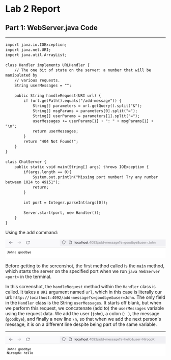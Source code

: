 # Lab 2 Report

## Part 1: WebServer.java Code
---

``` 
import java.io.IOException;
import java.net.URI;
import java.util.ArrayList;

class Handler implements URLHandler {
    // The one bit of state on the server: a number that will be manipulated by
    // various requests.
    String userMessages = "";

    public String handleRequest(URI url) {
        if (url.getPath().equals("/add-message")) {
            String[] parameters = url.getQuery().split("&");
            String[] msgParams = parameters[0].split("=");
            String[] userParams = parameters[1].split("=");
            userMessages += userParams[1] + ": " + msgParams[1] + "\n";
            return userMessages;
        }  
        return "404 Not Found!"; 
    }
}

class ChatServer {
    public static void main(String[] args) throws IOException {
        if(args.length == 0){
            System.out.println("Missing port number! Try any number between 1024 to 49151");
            return;
        }

        int port = Integer.parseInt(args[0]);

        Server.start(port, new Handler());
    }
}
```

Using the add command:

![Image](lab2-img/msg2.png)

Before getting to the screenshot, the first method called is the `main` method, which starts the server on the specified port when we run `java WebServer <port>` in the terminal. 

In this screenshot, the `handleRequest` method within the `Handler` class is called. It takes a `URI` argument named `url`, which in this case is literally our url: `http://localhost:4092/add-message?s=goodbye&user=John`. The only field in the `Handler` class is the String `userMessages`. It starts off blank, but when we perform this request, we concatenate (add to) the `userMessages` variable using the request data. We add the user (`john`), a colon (`: `), the message (`goodbye`), and finally a new line `\n`, so that when we add the next person's message, it is on a different line despite being part of the same variable.

---

![Image](lab2-img/msg1.png)

